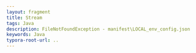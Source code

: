 ```yaml
---
layout: fragment
title: Stream
tags: Java
description: FileNotFoundException - manifest\LOCAL_env_config.json
keywords: Java
typora-root-url: ..
---
```

<!--stackedit_data:
eyJoaXN0b3J5IjpbLTY3MDQ3MTYxN119
-->